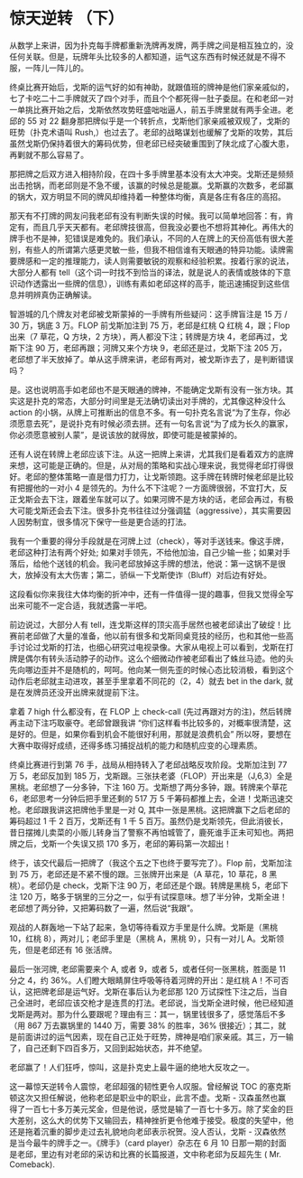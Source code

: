 # 惊天逆转 （下）

从数学上来讲，因为扑克每手牌都重新洗牌再发牌，两手牌之间是相互独立的，没任何关联。但是，玩牌年头比较多的人都知道，运气这东西有时候还就是不得不服，一阵儿一阵儿的。

终桌比赛开始后，戈斯的运气好的如有神助，就跟值班的牌神是他们家亲戚似的，七了卡吃二十二手牌就灭了四个对手，而且个个都死得一肚子委屈。在和老邱一对一单挑比赛开始之后，戈斯依然攻势旺盛咄咄逼人，前五手牌里就有两手全进。老邱的 55 对 22 翻身那把牌似乎是一个转折点，戈斯他们家亲戚被双规了，戈斯的旺势（扑克术语叫 Rush,）也过去了。老邱的战略谋划也缓解了戈斯的攻势，其后虽然戈斯仍保持着很大的筹码优势，但老邱已经突破重围到了陕北成了心腹大患，再剿就不那么容易了。

那把牌之后双方进入相持阶段，在四十多手牌里基本没有太大冲突。戈斯还是频频出击抢锅，而老邱则是不急不缓，该赢的时候总是能赢。戈斯赢的次数多，老邱赢的锅大，双方明显不同的牌风却维持着一种整体均衡，真是各庄有各庄的高招。
 
那天有不打牌的网友问我老邱有没有判断失误的时候。我可以简单地回答：有，肯定有，而且几乎天天都有。老邱牌技很高，但我没必要也不想将其神化。再伟大的牌手也不是神，犯错误是难免的。我们承认，不同的人在牌上的天份高低有很大差别，有些人的所谓第六感更灵敏一些，但我不相信谁有天眼通的特异功能。读牌需要牌感和一定的推理能力，读人则需要敏锐的观察和经验积累。按着行家的说法，大部分人都有 tell（这个词一时找不到恰当的译法，就是说人的表情或肢体的下意识动作透露出一些牌的信息），训练有素如老邱这样的高手，能迅速捕捉到这些信息并明辨真伪正确解读。
 
智游城的几个牌友对老邱被戈斯蒙掉的一手牌有所些疑问：这手牌盲注是 15 万 / 30 万，锅底 3 万。FLOP 前戈斯加注到 75 万，老邱是红桃 Q 红桃 4，跟；Flop 出来（7 草花，Q 方块，2 方块），两人都没下注；转牌是方块 4，老邱再过，戈斯下注 90 万，老邱再跟；河牌又来个方块 9，老邱还是过，戈斯下注 205 万，老邱想了半天放掉了。单从这手牌来讲，老邱有两对，被戈斯诈去了，是判断错误吗？

是。这也说明高手如老邱也不是天眼通的牌神，不能确定戈斯有没有一张方块。其实这是扑克的常态，大部分时间里是无法确切读出对手牌的，尤其像这种没什么 action 的小锅，从牌上可推断出的信息不多。有一句扑克名言说“为了生存，你必须愿意去死”，是说扑克有时候必须去拼。还有一句名言说“为了成为长久的赢家，你必须愿意被别人蒙”，是说该放的就得放，即使可能是被蒙掉的。

还有人说在转牌上老邱应该下注。从这一把牌上来讲，尤其我们是看着双方的底牌来想，这可能是正确的。但是，从对局的策略和实战心理来说，我觉得老邱打得很好。老邱的整体策略一直是借力打力，让戈斯领跑。这手牌在转牌时候老邱是比较有把握他的一对小 4 是领先的。为什么不下注呢？一方面牌很弱，不宜打大，反正戈斯会去下注，跟着坐车就可以了。如果河牌不是方块的话，老邱会再过，有极大可能戈斯还会去下注。很多扑克书往往过分强调猛（aggressive），其实需要因人因势制宜，很多情况下保守一些是更合适的打法。

我有一个重要的得分手段就是在河牌上过（check），等对手送钱来。像这手牌，老邱这种打法有两个好处; 如果对手领先，不给他加油，自己少输一些；如果对手落后，给他个送钱的机会。我问老邱放掉这手牌的想法，他说：第一这锅不是很大，放掉没有太大伤害；第二，骄纵一下戈斯使诈（Bluff）对后边有好处。
 
这段看似你来我往大体均衡的折冲中，还有一件值得一提的趣事，但我又觉得全写出来可能不一定合适，我就透露一半吧。

前边说过，大部分人有 tell，连戈斯这样的顶尖高手居然也被老邱读出了破绽！比赛前老邱做了大量的准备，他以前有很多和戈斯同桌竞技的经历，也和其他一些高手讨论过戈斯的打法，也细心研究过电视录像。大家从电视上可以看到，戈斯在打牌是偶尔有转头活动脖子的动作。这么个细微动作被老邱看出了蛛丝马迹。他的头先向哪边歪并不是随机的，呵呵。他向某一侧先歪的时候心态比较消极，看到这个动作后老邱就主动进攻，甚至手里拿着不同花的（2，4）就去 bet in the dark, 就是在发牌员还没开出牌来就提前下注。

拿着 7 high 什么都没有，在 FLOP 上 check-call (先过再跟对方的注)，然后转牌再主动下注巧取豪夺。老邱曾跟我讲 “你们这样看书比较多的，对概率很清楚，这是好的。但是，如果你看到机会不能很好利用，那就是浪费机会” 所以呀，要想在大赛中取得好成绩，还得多练习捕捉战机的能力和随机应变的心理素质。
 
终桌比赛进行到第 76 手，战局从相持转入了老邱战略反攻阶段。戈斯加注到 77 万 5，老邱反加到 185 万，戈斯跟。三张扶老婆（FLOP）开出来是（J,6,3）全是黑桃。老邱想了一分多钟，下注 160 万。戈斯想了两分多钟，跟。转牌来个草花 6，老邱思考一分钟后把手里还剩的 517 万 5 千筹码都推上去，全进！戈斯迅速交枪。老邱跟我讲这把牌他手里是一对 Q, 其中一张是黑桃。这把牌赢下之后老邱的筹码超过 1 千 2 百万，戈斯还有 1 千 5 百万。虽然仍是戈斯领先，但此消彼长，昔日摆摊儿卖菜的小贩儿转身当了警察不再怕城管了，鹿死谁手正未可知也。两把牌之后，戈斯一个失误又损 170 多万，老邱的筹码第一次超出！
 
终于，该交代最后一把牌了（我这个五之下也终于要写完了）。Flop 前，戈斯加注到 75 万，老邱还是不紧不慢的跟。三张牌开出来是（A 草花，10 草花，8 黑桃）。老邱仍是 check，戈斯下注 90 万，老邱还是个跟。转牌是黑桃 5，老邱下注 120 万，略多于锅里的三分之一，似乎有试探意味。想了半分钟，戈斯全进！老邱想了两分钟，又把筹码数了一遍，然后说“我跟”。

观战的人群轰地一下站了起来，急切等待看双方手里是什么牌。戈斯是（黑桃 10，红桃 8），两对儿；老邱手里是（黑桃 A，黑桃 9），只有一对儿 A。戈斯领先，但是老邱还有 16 张活牌。

最后一张河牌, 老邱需要来个 A, 或者 9，或者 5，或者任何一张黑桃，胜面是 11 分之 4，约 36%。人们瞪大眼睛屏住呼吸等待着河牌的开出：是红桃 A！不可否认，这把牌老邱是运气好。戈斯在事后认为老邱那 120 万试探性下注之后，当自己全进时，老邱应该交枪才是连贯的打法。老邱说，当戈斯全进时候，他已经知道戈斯是两对。那为什么要跟呢？理由有三：其一，锅里钱很多了，感觉落后不多（用 867 万去赢锅里的 1440 万，需要 38% 的胜率，36% 很接近）；其二，就是前面讲过的运气因素，现在自己正处于旺势，牌神是咱们家亲戚。其三，万一输了，自己还剩下四百多万，又回到起始状态，并不绝望。
 
老邱赢了！人们狂呼，惊叫，这是扑克史上最牛逼的绝地大反攻之一。

这一幕惊天逆转令人震惊，老邱超强的韧性更令人叹服。曾经解说 TOC 的塞克斯顿这次又担任解说，他称老邱是职业中的职业，此言不虚。戈斯 - 汉森虽然也赢得了一百七十多万美元奖金，但是他说，感觉是输了一百七十多万。除了奖金的巨大差别，这么大的优势下又输回去，精神挫折更令他难于接受。极度的失望中，他还是拖着沉重的脚步走过去礼貌地向老邱表示祝贺。没人否认，戈斯 - 汉森依然是当今最牛的牌手之一。《牌手》（card player）杂志在 6 月 10 日那一期的封面是老邱，里边有对老邱的采访和比赛的长篇报道，文中称老邱为反超先生 ( Mr. Comeback).

